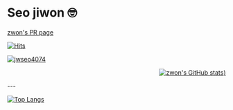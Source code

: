 # Seo jiwon 🤓


 <div align="left">

  [zwon's PR page](http://zwon-prpage.herokuapp.com/)

  [![Hits](https://hits.seeyoufarm.com/api/count/incr/badge.svg?url=https%3A%2F%2Fgithub.com%2Fjwseo4074&count_bg=%23000000&title_bg=%23555555&icon=&icon_color=%23E7E7E7&title=Github&edge_flat=false)](https://hits.seeyoufarm.com)

  [![jwseo4074](http://mazassumnida.wtf/api/mini/generate_badge?boj=jwseo4074)](https://solved.ac/jwseo4074)

</div>
<div align="right">

  [![zwon's GitHub stats](https://github-readme-stats.vercel.app/api?username=jwseo4074&show_icons=true&theme=dracula))](https://github.com/jwseo4074/github-readme-stats)

</div>
---

[![Top Langs](https://github-readme-stats.vercel.app/api/top-langs/?username=jwseo4074&layout=compact)](https://github.com/jwseo4074/github-readme-stats)

